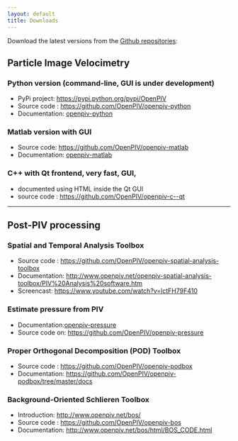 ```yaml
---
layout: default
title: Downloads 
---
```


Download the latest versions from the [Github repositories](http://github.com/openpiv):


## Particle Image Velocimetry 

### Python version (command-line, GUI is under development)
* PyPi project: <https://pypi.python.org/pypi/OpenPIV>
* Source code : <https://github.com/OpenPIV/openpiv-python>
* Documentation:  [openpiv-python] 

### Matlab version with GUI 
* Source code: <https://github.com/OpenPIV/openpiv-matlab>
* Documentation:  [openpiv-matlab]
		
		
### C++ with Qt frontend, very fast, GUI, 
* documented using HTML inside the Qt GUI
* source code : <https://github.com/OpenPIV/openpiv-c--qt>

-----

## Post-PIV processing
		
### Spatial and Temporal Analysis Toolbox
* Source code : <https://github.com/OpenPIV/openpiv-spatial-analysis-toolbox>
* Documentation: <http://www.openpiv.net/openpiv-spatial-analysis-toolbox/PIV%20Analysis%20software.htm>
* Screencast: <https://www.youtube.com/watch?v=lctFH79F410>

### Estimate pressure from PIV
* Documentation:[openpiv-pressure]
* Source code on: <https://github.com/OpenPIV/openpiv-pressure>


### Proper Orthogonal Decomposition (POD) Toolbox
* Source code : <https://github.com/OpenPIV/openpiv-podbox>
* Documentation: <https://github.com/OpenPIV/openpiv-podbox/tree/master/docs>

### Background-Oriented Schlieren Toolbox
* Introduction: <http://www.openpiv.net/bos/>
* Source code : <https://github.com/OpenPIV/openpiv-bos>
* Documentation: <http://www.openpiv.net/bos/html/BOS_CODE.html>

[openpiv-matlab]: http://www.openpiv.net/openpiv-matlab
[openpiv-python]: http://openpiv.readthedocs.org/
[openpiv-pressure]: http://www.openpiv.net/openpiv-pressure


